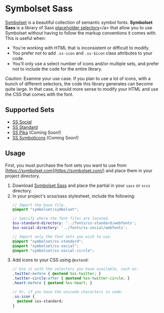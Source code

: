 
# Symbolset Sass

[Symbolset](http://symbolset.com/) is a beautiful collection of semantic symbol fonts. **Symbolset Sass** is a library of Sass [placeholder selectors](http://sass-lang.com/docs/yardoc/file.SASS_REFERENCE.html#placeholder_selectors_)</a> that allow you to use Symbolset without having to follow the markup conventions it comes with. This is useful when:

- You're working with HTML that is inconsistent or difficult to modify.
- You prefer not to add `.ss-icon` and `.ss-$icon` class attributes to your code.
- You'll only use a select number of icons and/or multiple sets, and prefer not to include the code for the entire library.

*Caution:* Examine your use case. If you plan to use a lot of icons, with a bunch of different selectors, the code this library generates can become quite large. In that case, it would more sense to modify your HTML and use the CSS that comes with the font.

## Supported Sets

- [SS Social](http://symbolset.com/#social)
- [SS Standard](http://symbolset.com/#standard)
- [SS Pika](http://symbolset.com/#pika) (Coming Soon!)
- [SS Symbolicons](http://symbolset.com/#symbolicons) (Coming Soon!)

## Usage

First, you must purchase the font sets you want to use from [https://symbolset.com](https://symbolset.com/) and place them in your project directory.

1. Download <a href="https://github.com/jacine/symbolset">Symbolset Sass</a> and place the partial in your <code>sass</code> or <code>scss</code> directory.
2. In your project's scss/sass stylesheet, include the following:
    ```scss
    // Import the base file.
    @import "symbolset/symbolset";

    // Specify where the font files are located.
    $ss-standard-directory: '../fonts/ss-standard/webfonts';
    $ss-social-directory: '../fonts/ss-social/webfonts';

    // Import only the font sets you wish to use.
    @import "symbolset/ss-standard";
    @import "symbolset/ss-social";
    @import "symbolset/ss-social-circle";
    ```
3. Add icons to your CSS using `@extend`:
    ```scss
    // Use it with the selectors you have available, such as:
    .twitter:before { @extend %ss-twitter; }
    .twitter-circle:after { @extend %ss-twitter-circle; }
    .heart:before { @extend %ss-heart; }

    // Or, if you have the unicode characters in code:
    .ss-icon {
      @extend &ss-standard;
    }
    ```
